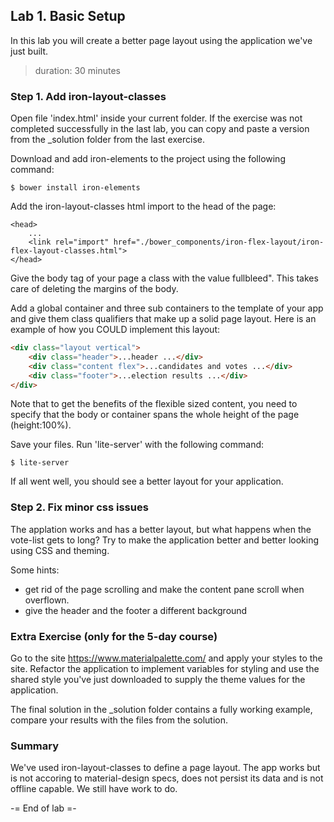 ## Lab 1. Basic Setup
In this lab you will create a better page layout using the application we've just built. 
> duration: 30 minutes

### Step 1. Add iron-layout-classes
Open file 'index.html' inside your current folder. If the exercise was not completed successfully in the last
lab, you can copy and paste a version from the _solution folder from the last exercise.

Download and add iron-elements to the project using the following command:
```
$ bower install iron-elements
```

Add the iron-layout-classes html import to the head of the page:
```
<head>
    ...
    <link rel="import" href="./bower_components/iron-flex-layout/iron-flex-layout-classes.html">
</head>
```

Give the body tag of your page a class with the value fullbleed". This takes care
of deleting the margins of the body.

Add a global container and three sub containers to the template of your app and
give them class qualifiers that make up a solid page layout. Here is an example
of how you COULD implement this layout:

```html
<div class="layout vertical">
    <div class="header">...header ...</div>
    <div class="content flex">...candidates and votes ...</div>
    <div class="footer">...election results ...</div>
</div>
```

Note that to get the benefits of the flexible sized content, you need to specify
that the body or container spans the whole height of the page (height:100%).

Save your files. Run 'lite-server' with the following command:
```
$ lite-server
```

If all went well, you should see a better layout for your application.


### Step 2. Fix minor css issues
The applation works and has a better layout, but what happens when the vote-list gets to long?
Try to make the application better and better looking using CSS and theming. 

Some hints:
- get rid of the page scrolling and make the content pane scroll when overflown.
- give the header and the footer a different background

### Extra Exercise (only for the 5-day course)
Go to the site https://www.materialpalette.com/ and apply your styles to the site.
Refactor the application to implement variables for styling and use the shared style you've just downloaded
to supply the theme values for the application.

The final solution in the _solution folder contains a fully working example, compare your 
results with the  files from the solution.

### Summary
We've used iron-layout-classes to define a page layout. 
The app works but is not accoring to material-design specs, does not persist its data and is not
offline capable. We still have work to do.


-= End of lab =-
  
